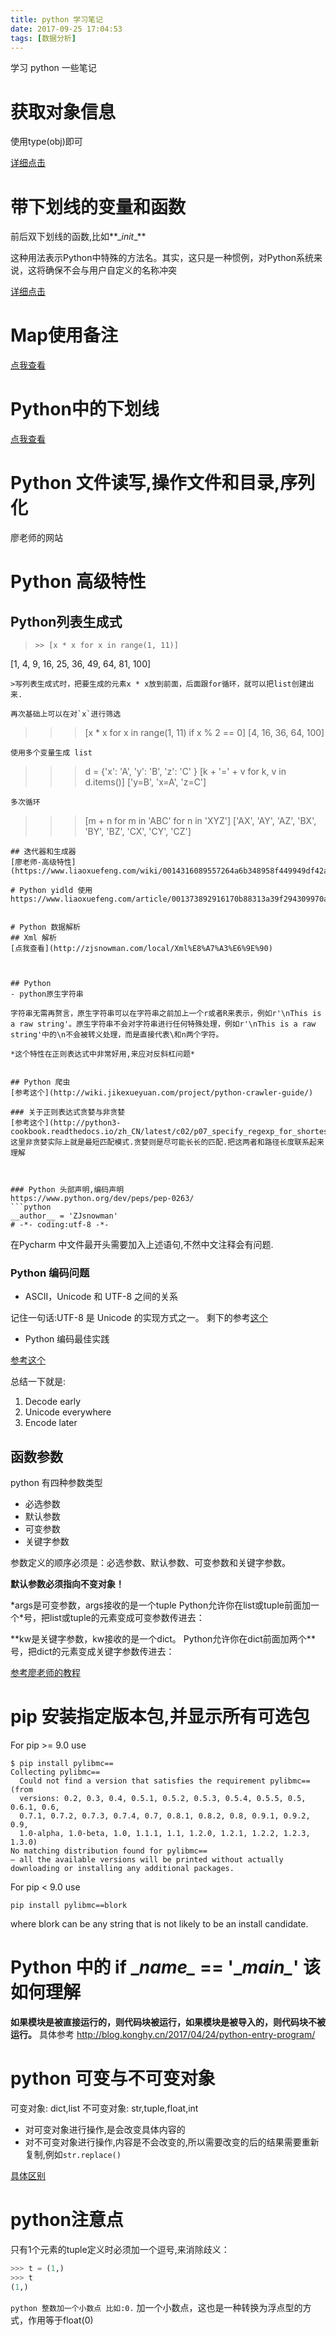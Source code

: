 ```yaml
---
title: python 学习笔记
date: 2017-09-25 17:04:53
tags: [数据分析]
---
```

学习 python 一些笔记<!--more-->


# 获取对象信息
使用type(obj)即可

[详细点击](https://www.liaoxuefeng.com/wiki/001374738125095c955c1e6d8bb493182103fac9270762a000/0013868200480395edcd8f8987a4871b01b5e340bbb8223000)


# 带下划线的变量和函数
前后双下划线的函数,比如**\__init__**


这种用法表示Python中特殊的方法名。其实，这只是一种惯例，对Python系统来说，这将确保不会与用户自定义的名称冲突

[详细点击](http://python.jobbole.com/81129/)

# Map使用备注
[点我查看](http://zjsnowman.com/local/python%E5%AD%97%E5%85%B8%E4%BD%BF%E7%94%A8%E5%A4%87%E6%B3%A8.html)

# Python中的下划线
[点我查看](http://zjsnowman.com/local/Python%E4%B8%AD%E7%9A%84%E4%B8%8B%E5%88%92%E7%BA%BF)

# Python 文件读写,操作文件和目录,序列化
廖老师的网站

# Python 高级特性
## Python列表生成式
>```
>>> [x * x for x in range(1, 11)]
[1, 4, 9, 16, 25, 36, 49, 64, 81, 100]
```
>写列表生成式时，把要生成的元素x * x放到前面，后面跟for循环，就可以把list创建出来.

再次基础上可以在对`x`进行筛选
```
>>> [x * x for x in range(1, 11) if x % 2 == 0]
[4, 16, 36, 64, 100]
```
使用多个变量生成 list
```
>>> d = {'x': 'A', 'y': 'B', 'z': 'C' }
>>> [k + '=' + v for k, v in d.items()]
['y=B', 'x=A', 'z=C']
```
多次循环
```
>>> [m + n for m in 'ABC' for n in 'XYZ']
['AX', 'AY', 'AZ', 'BX', 'BY', 'BZ', 'CX', 'CY', 'CZ']
```
## 迭代器和生成器
[廖老师-高级特性](https://www.liaoxuefeng.com/wiki/0014316089557264a6b348958f449949df42a6d3a2e542c000/00143178254193589df9c612d2449618ea460e7a672a366000)

# Python yidld 使用
https://www.liaoxuefeng.com/article/001373892916170b88313a39f294309970ad53fc6851243000


# Python 数据解析
## Xml 解析
[点我查看](http://zjsnowman.com/local/Xml%E8%A7%A3%E6%9E%90)



## Python
- python原生字符串

字符串无需再赘言，原生字符串可以在字符串之前加上一个r或者R来表示，例如r'\nThis is a raw string'。原生字符串不会对字符串进行任何特殊处理，例如r'\nThis is a raw string'中的\n不会被转义处理，而是直接代表\和n两个字符。

*这个特性在正则表达式中非常好用,来应对反斜杠问题*


## Python 爬虫
[参考这个](http://wiki.jikexueyuan.com/project/python-crawler-guide/)

### 关于正则表达式贪婪与非贪婪
[参考这个](http://python3-cookbook.readthedocs.io/zh_CN/latest/c02/p07_specify_regexp_for_shortest_match.html)
这里非贪婪实际上就是最短匹配模式.贪婪则是尽可能长长的匹配.把这两者和路径长度联系起来理解



### Python 头部声明,编码声明
https://www.python.org/dev/peps/pep-0263/
```python
__author__ = 'ZJsnowman'
# -*- coding:utf-8 -*-
```
在Pycharm 中文件最开头需要加入上述语句,不然中文注释会有问题.

### Python 编码问题
- ASCII，Unicode 和 UTF-8 之间的关系

记住一句话:UTF-8 是 Unicode 的实现方式之一。
剩下的参考[这个](http://www.ruanyifeng.com/blog/2007/10/ascii_unicode_and_utf-8.html)
- Python 编码最佳实践

[参考这个](http://wklken.me/posts/2013/08/31/python-extra-coding-intro.html)

总结一下就是:
1. Decode early
2. Unicode everywhere
3. Encode later


## 函数参数
python 有四种参数类型
- 必选参数
- 默认参数
- 可变参数
- 关键字参数

参数定义的顺序必须是：必选参数、默认参数、可变参数和关键字参数。

**默认参数必须指向不变对象！**

\*args是可变参数，args接收的是一个tuple
Python允许你在list或tuple前面加一个*号，把list或tuple的元素变成可变参数传进去：


\**kw是关键字参数，kw接收的是一个dict。
Python允许你在dict前面加两个**号，把dict的元素变成关键字参数传进去：

[参考廖老师的教程](https://www.liaoxuefeng.com/wiki/001374738125095c955c1e6d8bb493182103fac9270762a000/001374738449338c8a122a7f2e047899fc162f4a7205ea3000)


# pip 安装指定版本包,并显示所有可选包

For pip >= 9.0 use
```
$ pip install pylibmc==
Collecting pylibmc==
  Could not find a version that satisfies the requirement pylibmc== (from
  versions: 0.2, 0.3, 0.4, 0.5.1, 0.5.2, 0.5.3, 0.5.4, 0.5.5, 0.5, 0.6.1, 0.6,
  0.7.1, 0.7.2, 0.7.3, 0.7.4, 0.7, 0.8.1, 0.8.2, 0.8, 0.9.1, 0.9.2, 0.9,
  1.0-alpha, 1.0-beta, 1.0, 1.1.1, 1.1, 1.2.0, 1.2.1, 1.2.2, 1.2.3, 1.3.0)
No matching distribution found for pylibmc==
– all the available versions will be printed without actually downloading or installing any additional packages.
```
For pip < 9.0 use

`pip install pylibmc==blork`

where blork can be any string that is not likely to be an install candidate.


# Python 中的 if \__name\__ == '\__main\__' 该如何理解
**如果模块是被直接运行的，则代码块被运行，如果模块是被导入的，则代码块不被运行。**
具体参考
 http://blog.konghy.cn/2017/04/24/python-entry-program/

# python 可变与不可变对象
可变对象: dict,list
不可变对象: str,tuple,float,int
- 对可变对象进行操作,是会改变具体内容的
- 对不可变对象进行操作,内容是不会改变的,所以需要改变的后的结果需要重新复制,例如`str.replace()`

[具体区别](https://www.liaoxuefeng.com/wiki/0014316089557264a6b348958f449949df42a6d3a2e542c000/00143167793538255adf33371774853a0ef943280573f4d000)

# python注意点
只有1个元素的tuple定义时必须加一个逗号,来消除歧义：
```python
>>> t = (1,)
>>> t
(1,)
```
 `python 整数加一个小数点 比如:0.` 加一个小数点，这也是一种转换为浮点型的方式，作用等于float(0)
